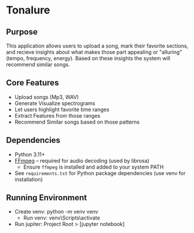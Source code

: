 # Tonalure

## Purpose
This application allows users to upload a song, mark their favorite sections, and recieve insights about what makes those part appealing or "alluring" (tempo, frequency, energy). Based on these insights the system will recommend similar songs.

## Core Features
- Upload songs (Mp3, WAV)
- Generate Visualize spectrograms
- Let users highlight favorite time ranges
- Extract Features from those ranges
- Recommend Similar songs based on those patterns

## Dependencies
- Python 3.11+
- [FFmpeg](https://ffmpeg.org/) – required for audio decoding (used by librosa)
    - Ensure `ffmpeg` is installed and added to your system PATH
- See `requirements.txt` for Python package dependencies (use venv for installation)

## Running Environment
- Create venv: python -m venv venv
    - Run venv: venv\Scripts\activate
- Run jupiter: Project Root > [jupyter notebook]